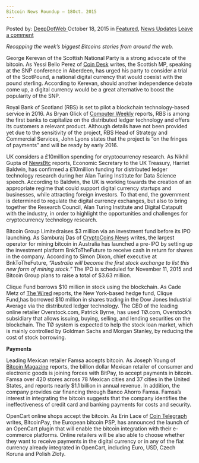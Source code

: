 ```yaml
---
Bitcoin News Roundup – 18Oct. 2015
---
```

<article class="post-listing post-11809 post type-post status-publish format-standard has-post-thumbnail hentry category-deepdot-news category-news-updates tag-18oct tag-2524 tag-bitcoin tag-news tag-roundup">
<div class="post-inner">
<span>Posted by: <a href="https://www.deepdotweb.com/author/admin/" title="">DeepDotWeb </a></span>
<span>October 18, 2015</span>
<span>in <a href="https://www.deepdotweb.com/category/deepdot-news/" rel="category tag">Featured</a>, <a href="https://www.deepdotweb.com/category/news-updates/" rel="category tag">News Updates</a></span>
<span><a href="https://www.deepdotweb.com/2015/10/18/bitcoin-news-roundup-18oct-2015/#respond">Leave a comment</a></span>


<p><em>Recapping the week&#8217;s biggest Bitcoins stories from around the web. </em></p>
<p>George Kerevan of the Scottish National Party is a strong advocate of the bitcoin. As Yessi Bello Perez of <a href="http://www.coindesk.com/scottish-mp-urges-party-to-consider-digital-currency/">Coin Desk</a> writes, the Scottish MP, speaking at the SNP conference in Aberdeen, has urged his party to consider a trial of the ScotPound, a national digital currency that would coexist with the pound sterling. According to Kerevan, should another independence debate come up, a digital currency would be a great alternative to boost the popularity of the SNP.</p>
<p>Royal Bank of Scotland (RBS) is set to pilot a blockchain technology-based service in 2016. As Bryan Glick of <a href="http://www.computerweekly.com/news/4500255305/RBS-to-pilot-product-based-on-blockchain-technology-in-2016">Computer Weekly</a> reports, RBS is among the first banks to capitalize on the distributed ledger technology and offers its customers a relevant product. Although details have not been provided yet due to the sensitivity of the project, RBS Head of Strategy and Commercial Services, John Lyons states that the project is “on the fringes of payments” and will be ready by early 2016.</p>
<p>UK considers a £10million spending for cryptocurrency research. As Nikhil Gupta of <a href="http://www.newsbtc.com/2015/10/15/uk-to-spend-10m-to-support-fintech-research/">NewsBtc</a> reports, Economic Secretary to the UK Treasury, Harriet Baldwin, has confirmed a £10million funding for distributed ledger technology research during her Alan Turing Institute for Data Science speech. According to Baldwin, the UK is working towards the creation of an appropriate regime that could support digital currency startups and businesses, while attracting foreign investors. To that end, the government is determined to regulate the digital currency exchanges, but also to bring together the Research Council, Alan Turing Institute and Digital Catapult with the industry, in order to highlight the opportunities and challenges for cryptocurrency technology research.</p>
<p>Bitcoin Group Limitedraises $3 million via an investment fund before its IPO launching. As Samburaj Das of <a href="https://www.cryptocoinsnews.com/the-bitcoin-group-gets-an-investment-fund-before-the-launch-of-its-ipo/">CryptoCoins News</a> writes, the largest operator for mining bitcoin in Australia has launched a pre-IPO by setting up the investment platform BnkToTheFuture to receive cash in return for shares in the company. According to Simon Dixon, chief executive at BnkToTheFuture, <em>“Australia will become the first stock exchange to list this new form of mining stock.”</em> The IPO is scheduled for November 11, 2015 and Bitcoin Group plans to raise a total of $3.63 million.</p>
<p>Clique Fund borrows $10 million in stock using the blockchain. As Cade Metz of <a href="http://www.wired.com/2015/10/hedge-fund-borrows-10m-in-stock-via-the-bitcoin-blockchain/">The Wired</a> reports, the New York-based hedge fund, Clique Fund,has borrowed $10 million in shares trading in the Dow Jones Industrial Average via the distributed ledger technology. The CEO of the leading online retailer Overstock.com, Patrick Byrne, has used TØ.com, Overstock’s subsidiary that allows issuing, buying, selling, and lending securities on the blockchain. The TØ system is expected to help the stock loan market, which is mainly controlled by Goldman Sachs and Morgan Stanley, by reducing the cost of stock borrowing.</p>
<p><strong>Payments</strong></p>
<p>Leading Mexican retailer Famsa accepts bitcoin. As Joseph Young of <a href="https://bitcoinmagazine.com/articles/billion-dollar-mexican-retail-company-famsa-accepts-bitcoin-1444667157">Bitcoin Magazine</a> reports, the billion dollar Mexican retailer of consumer and electronic goods is joining forces with BitPay, to accept payments in bitcoin. Famsa over 420 stores across 78 Mexican cities and 37 cities in the United States, and reports nearly $1.1 billion in annual revenue. In addition, the company provides car financing through Banco Ahorro Famsa. Famsa’s interest in integrating the bitcoin suggests that the company identifies the ineffectiveness of credit card and banking payments for costs and security.</p>
<p>OpenCart online shops accept the bitcoin. As Erin Lace of <a href="http://cointelegraph.com/news/115421/opencart-online-shops-welcome-bitcoin-payments">Coin Telegraph </a>writes, BitcoinPay, the European bitcoin PSP, has announced the launch of an OpenCart plugin that will enable the bitcoin integration with their e-commerce platforms. Online retailers will be also able to choose whether they want to receive payments in the digital currency or in any of the fiat currency already integrated in OpenCart, including Euro, USD, Czech Koruna and Polish Zloty.</p>
<p>&nbsp;</p>
</div>
<span style="display:none"><a href="https://www.deepdotweb.com/tag/18oct/" rel="tag">18oct</a> <a href="https://www.deepdotweb.com/tag/2015/" rel="tag">2015</a> <a href="https://www.deepdotweb.com/tag/bitcoin/" rel="tag">bitcoin</a> <a href="https://www.deepdotweb.com/tag/news/" rel="tag">news</a> <a href="https://www.deepdotweb.com/tag/roundup/" rel="tag">roundup</a></span> <span style="display:none" class="updated">2015-10-18</span>
<div style="display:none" class="vcard author" itemprop="author" itemscope itemtype="http://schema.org/Person"><strong class="fn" itemprop="name">